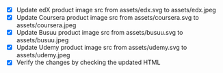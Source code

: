 - [x] Update edX product image src from assets/edx.svg to assets/edx.jpeg
- [x] Update Coursera product image src from assets/coursera.svg to assets/coursera.jpeg
- [x] Update Busuu product image src from assets/busuu.svg to assets/busuu.jpeg
- [x] Update Udemy product image src from assets/udemy.svg to assets/udemy.jpeg
- [x] Verify the changes by checking the updated HTML
